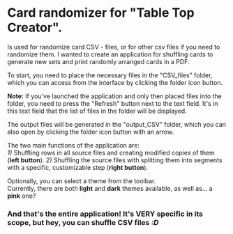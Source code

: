 # Card randomizer for "Table Top Creator".
Is used for randomize card CSV - files, or for other csv files if you need to randomize them.
I wanted to create an application for shuffling cards to generate new sets and print randomly arranged cards in a PDF.

To start, you need to place the necessary files in the "CSV_files" folder, which you can access from the interface by clicking the folder icon button.

**Note:** If you've launched the application and only then placed files into the folder, you need to press the "Refresh" button next to the text field. It's in this text field that the list of files in the folder will be displayed.

The output files will be generated in the "output_CSV" folder, which you can also open by clicking the folder icon button with an arrow.

The two main functions of the application are:\
*1)* Shuffling rows in all source files and creating modified copies of them (**left button**).
*2)* Shuffling the source files with splitting them into segments with a specific, customizable step (**right button**).


Optionally, you can select a theme from the toolbar.\
Currently, there are both **light** and **dark** themes available, as well as... a **pink** one?


### And that's the entire application! It's VERY specific in its scope, but hey, you can shuffle CSV files *:D*
